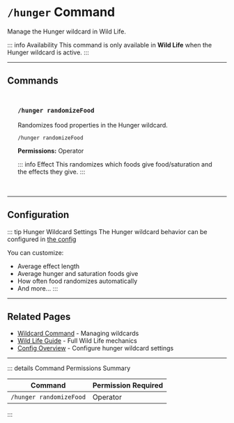 #  `/hunger` Command

Manage the Hunger wildcard in Wild Life.

::: info Availability
This command is only available in **Wild Life** when the Hunger wildcard is active.
:::

---

## Commands

<div class="command-block">

### `/hunger randomizeFood`

Randomizes food properties in the Hunger wildcard.

```
/hunger randomizeFood
```

**Permissions:** Operator

::: info Effect
This randomizes which foods give food/saturation and the effects they give.
:::

</div>


---

## Configuration

::: tip Hunger Wildcard Settings
The Hunger wildcard behavior can be configured in [the config](/config/overview)

You can customize:
- Average effect length
- Average hunger and saturation foods give
- How often food randomizes automatically
- And more...
:::

---

## Related Pages

- [Wildcard Command](/commands/detailed/wildcard) - Managing wildcards
- [Wild Life Guide](/guide/seasons/wildlife) - Full Wild Life mechanics
- [Config Overview](/config/overview) - Configure hunger wildcard settings

---

::: details Command Permissions Summary

| Command                        | Permission Required |
|--------------------------------|---------------------|
| `/hunger randomizeFood`        | Operator            |
:::

<style scoped>
.command-block {
  background: var(--vp-c-bg-soft);
  border: 1px solid var(--vp-c-divider);
  border-radius: 8px;
  padding: 1.5rem;
  margin: 1.5rem 0;
}

.command-block h3 {
  margin-top: 0;
  color: var(--vp-c-brand-1);
  font-family: var(--vp-font-family-mono);
}

.command-block > *:last-child {
  margin-bottom: 0;
}
</style>